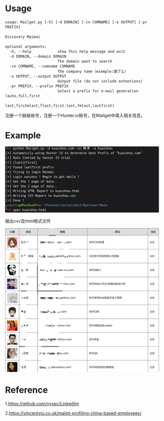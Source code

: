 # Usage

```
usage: Mailget.py [-h] [-d DOMAIN] [-cn COMNAME] [-o OUTPUT] [-pr PREFIX]

Discovery Maimai

optional arguments:
  -h, --help            show this help message and exit
  -d DOMAIN, --domain DOMAIN
                        The domain want to search
  -cn COMNAME, --comname COMNAME
                        The company name（example:饿了么）
  -o OUTPUT, --output OUTPUT
                        Output file (do not include extentions)
  -pr PREFIX, --prefix PREFIX
                        Select a prefix for e-mail generation (auto,full,first
                        last,firstmlast,flast,first.last,fmlast,lastfirst)
```

注册一个脉脉账号，注册一个Hunter.io账号，在Mailget中填入相关信息。

# Example

![alt text](getmail.jpg)

输出csv及html格式文件

![alt text](html.png)



# Reference

1.https://github.com/vysec/LinkedInt

2.https://vincentyiu.co.uk/maiint-profiling-china-based-employees/